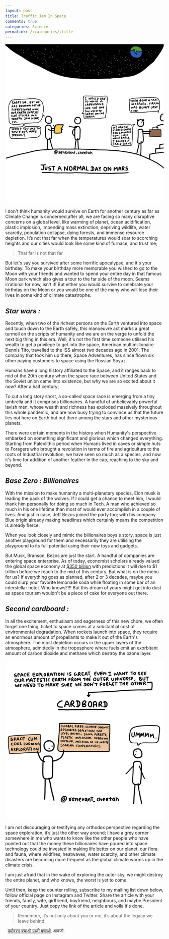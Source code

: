```yaml
---
layout: post
title: Traffic Jam In Space
comments: true
categories: Science
permalink: /:categories/:title
---
```


![mars](/assets/posts_images/mars.png)

I don't think humanity would survive on Earth for another century as far as Climate Change is concerned,after all; we are facing so many disruptive concerns on a global level, like warming of planet, ocean acidification, plastic implosion, impending mass extinction, depriving wildlife, water scarcity, population collapse, dying forests, and immense resource depletion. It’s not that far when the temperatures would soar to scorching heights and our cities would look like some kind of furnace, and trust me;

> That far is not that far

But let's say you survived after some horrific apocalypse, and it's your birthday. To make your birthday more memorable you wished to go to the Moon with your friends and wanted to spend your entire day in that famous Moon park which also gives a tour to the far side of the moon. Seems irrational for now, isn't it! But either you would survive to celebrate your birthday on the Moon or you would be one of the many who will lose their lives in some kind of climate catastrophe.

## ***Star wars :***

Recently, when two of the richest persons on the Earth ventured into space and touch down to the Earth safely, this manoeuvre act marks a great turmoil on the scripts of humanity and we are on the verge to unfold the next big thing in this era. Well, it's not the first time someone utilised his wealth to get a privilege to get into the space, American multimillionaire Dennis Tito, travelled to the ISS almost two decades ago in 2001. The company that took him up there, Space Adventures, has since flown six other paying customers to space using the Russian Soyuz.

Humans have a long history affiliated to the Space, and it ranges back to mid of the 20th century when the space race between United States and the Soviet union came into existence, but why we are so excited about it now? After a half century;

To cut a long story short, a so-called space race is emerging from a tiny umbrella and it comprises billionaires. A handful of unbelievably powerful lavish men, whose wealth and richness has exploded massively throughout this whole pandemic, and are now busy trying to convince us that the future lies not here on Earth but out there among the stars and other mysterious planets.

There were certain moments in the history when Humanity's perspective embarked on something significant and glorious which changed everything. Starting from Paleolithic period when Humans lived in caves or simple huts to Foragers who brought a revolution in terms of fire and agriculture to the roots of Industrial revolution, we have seen so much as a species, and now it's time for addition of another feather in the cap, reaching to the sky and beyond.

## ***Base Zero : Billionaires***

With the mission to make humanity a multi-planetary species, Elon musk is leading the pack of the wolves. If I could get a chance to meet him, I would thank him personally for doing so much in Tech. A man who achieved so much in his one lifetime than most of would ever accomplish in a couple of lives. And just in case, Jeff Bezos joined the party too; with his company Blue origin already making headlines which certainly means the competition is already fierce.

When you look closely and mimic the billionaires boys's story, space is just another playground for them and necessarily they are utilising the playground to its full potential using their new toys and gadgets.

But Musk, Branson, Bezos are just the start. A handful of companies are entering space enterprise. As of today, economist scholars already valued the global space economy at [$350 billion](https://spacenews.com/a-trillion-dollar-space-industry-will-require-new-markets/) with predictions it will rise to $1 trillion before we reach to the mid of this century. But what is on the menu for us? If everything goes as planned, after 2 or 3 decades, maybe you could slurp your favorite lemonade soda while floating in some bar of an interstellar hotel. Who knows?!!! But this dream of yours might get into dust as space tourism wouldn't be a piece of cake for everyone out there.

## ***Second cardboard :***

In all the excitement, enthusiasm and eagerness of this new chore, we often forget one thing, ticket to space comes at a substantial cost of environmental degradation. When rockets launch into space, they require an enormous amount of propellants to make it out of the Earth's atmosphere. The most depletion occurs in the upper layers of the atmosphere, admittedly in the troposphere where fuels emit an exorbitant amount of carbon dioxide and methane which destroy the ozone layer.

![cardboard](/assets/posts_images/cardboard.png)

I am not discouraging or testifying any orthodox perspective regarding the space exploration, it’s just the other way around; I have a grey corner somewhere in me who wants to know like the other people who have pointed out that the money these billionaires have poured into space technology could be invested in making life better on our planet, our flora and fauna, where wildfires, heatwaves, water scarcity, and other climate disasters are becoming more frequent as the global climate warms up in the climate crisis.

I am just afraid that in the wake of exploring the outer sky, we might destroy the entire planet, and who knows, the worst is yet to come.

Until then, keep the counter rolling, subscribe to my mailing list down below, follow official page on Instagram and Twitter. Share the article with your friends, family, wife, girlfriend, boyfriend, neighbours, and maybe President of your country. Just copy the link of the article and voilà it's done.

> Remember, it’s not only about you or me, it’s about the legacy we leave behind.

&nbsp;
[पर्यावरण बचाओ पृथ्वी बचाओ](https://youtu.be/dbCR0KSU52g). आवजो.
